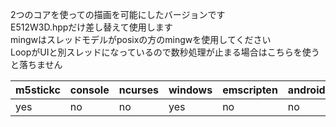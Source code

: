 2つのコアを使っての描画を可能にしたバージョンです  
E512W3D.hppだけ差し替えて使用します  
mingwはスレッドモデルがposixの方のmingwを使用してください  
LoopがUIと別スレッドになっているので数秒処理が止まる場合はこちらを使うと落ちません  

| m5stickc | console | ncurses | windows | emscripten | android | pico |
| -        | -       | -       | -       | -          | -       | -    |
| yes      | no      | no      | yes     | no         | no      | yes  |

